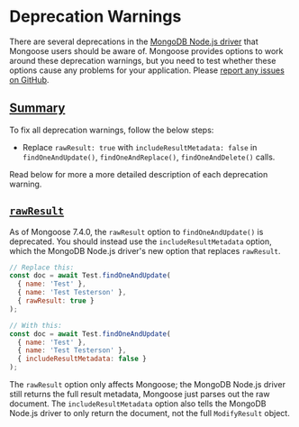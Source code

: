 # Deprecation Warnings

There are several deprecations in the [MongoDB Node.js driver](http://npmjs.com/package/mongodb)
that Mongoose users should be aware of. Mongoose provides options to work
around these deprecation warnings, but you need to test whether these options
cause any problems for your application. Please [report any issues on GitHub](https://github.com/Automattic/mongoose/issues/new).

<h2 id="summary"><a href="#summary">Summary</a></h2>

To fix all deprecation warnings, follow the below steps:

* Replace `rawResult: true` with `includeResultMetadata: false` in `findOneAndUpdate()`, `findOneAndReplace()`, `findOneAndDelete()` calls.

Read below for more a more detailed description of each deprecation warning.

<h2 id="rawresult"><a href="#rawresult"><code>rawResult</code></a></h2>

As of Mongoose 7.4.0, the `rawResult` option to `findOneAndUpdate()` is deprecated.
You should instead use the `includeResultMetadata` option, which the MongoDB Node.js driver's new option that replaces `rawResult`.

```javascript
// Replace this:
const doc = await Test.findOneAndUpdate(
  { name: 'Test' },
  { name: 'Test Testerson' },
  { rawResult: true }
);

// With this:
const doc = await Test.findOneAndUpdate(
  { name: 'Test' },
  { name: 'Test Testerson' },
  { includeResultMetadata: false }
);
```

The `rawResult` option only affects Mongoose; the MongoDB Node.js driver still returns the full result metadata, Mongoose just parses out the raw document.
The `includeResultMetadata` option also tells the MongoDB Node.js driver to only return the document, not the full `ModifyResult` object.
